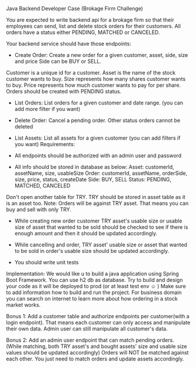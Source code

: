 Java Backend Developer Case (Brokage Firm Challenge)

You are expected to write backend api for a brokage firm so that their employees can send, list and delete stock orders for their customers. All orders have a status either PENDING, MATCHED or CANCELED.

Your backend service should have those endpoints:

- Create Order: Create a new order for a given customer, asset, side, size and price
Side can be BUY or SELL. 

Customer is a unique id for a customer. Asset is the name of the stock customer wants to buy. Size represents how many shares customer wants to buy. Price represents how much customer wants to pay for per share.
Orders should be created with PENDING status.

- List Orders: List orders for a given customer and date range. (you can add more filter if you want)

- Delete Order: Cancel a pending order. Other status orders cannot be deleted

- List Assets: List all assets for a given customer (you can add filters if you want)
Requirements:

- All endpoints should be authorized with an admin user and password

- All info should be stored in database as below:
Asset: customerId, assetName, size, usableSize
Order: customerId, assetName, orderSide, size, price, status, createDate
Side: BUY, SELL
Status: PENDING, MATCHED, CANCELED

Don't open another table for TRY. TRY should be stored in asset table as it is an asset too.
Note: Orders will be against TRY asset. That means you can buy and sell with only TRY.

- While creating new order customer TRY asset's usable size or usable size of asset that wanted to be sold should be checked to see if there is enough amount and then it should be updated accordingly.

- While cancelling and order, TRY asset' usable size or asset that wanted to be sold in order's usable size should be updated accordingly.

- You should write unit tests

Implementation:
We would like u to build a java application using Spring Boot Framework. You can use h2 db as database. Try to build and design your code as it will be deployed to prod (or at least test env ☺ ) Make sure to add information how to build and run the project. For business domain you can search on internet to learn more about how ordering in a stock market works. 

Bonus 1: Add a customer table and authorize endpoints per customer(with a login endpoint). That means each customer can only access and manipulate their own data. Admin user can still manipulate all customer's data.

Bonus 2: Add an admin user endpoint that can match pending orders. (While matching, both TRY asset's and bought assets' size and usable size values should be updated accordingly) Orders will NOT be matched against each other. You just need to match orders and update assets accordingly.